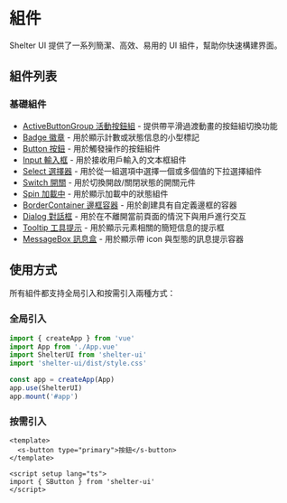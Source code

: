 # 組件

Shelter UI 提供了一系列簡潔、高效、易用的 UI 組件，幫助你快速構建界面。

## 組件列表

### 基礎組件

- [ActiveButtonGroup 活動按鈕組](/components/active-button-group) - 提供帶平滑過渡動畫的按鈕組切換功能
- [Badge 徽章](/components/badge) - 用於顯示計數或狀態信息的小型標記
- [Button 按鈕](/components/button) - 用於觸發操作的按鈕組件
- [Input 輸入框](/components/input) - 用於接收用戶輸入的文本框組件
- [Select 選擇器](/components/select) - 用於從一組選項中選擇一個或多個值的下拉選擇組件
- [Switch 開關](/components/switch) - 用於切換開啟/關閉狀態的開關元件
- [Spin 加載中](/components/spin) - 用於顯示加載中的狀態組件
- [BorderContainer 邊框容器](/components/border-container) - 用於創建具有自定義邊框的容器
- [Dialog 對話框](/components/dialog) - 用於在不離開當前頁面的情況下與用戶進行交互
- [Tooltip 工具提示](/components/tooltip) - 用於顯示元素相關的簡短信息的提示框
- [MessageBox 訊息盒](/components/message-box) - 用於顯示帶 icon 與型態的訊息提示容器

## 使用方式

所有組件都支持全局引入和按需引入兩種方式：

### 全局引入

```ts
import { createApp } from 'vue'
import App from './App.vue'
import ShelterUI from 'shelter-ui'
import 'shelter-ui/dist/style.css'

const app = createApp(App)
app.use(ShelterUI)
app.mount('#app')
```

### 按需引入

```vue
<template>
  <s-button type="primary">按鈕</s-button>
</template>

<script setup lang="ts">
import { SButton } from 'shelter-ui'
</script>
```
